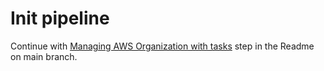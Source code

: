 # Init pipeline

Continue with [Managing AWS Organization with tasks](https://github.com/CatenaryCloudHQ/cdk-pipelines-example-org-formation/tree/main#managing-aws-organization-with-tasks) step in the Readme on main branch.